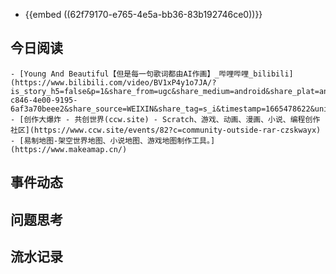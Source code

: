 - {{embed ((62f79170-e765-4e5a-bb36-83b192746ce0))}}
## 今日阅读
	- [Young And Beautiful【但是每一句歌词都由AI作画】_哔哩哔哩_bilibili](https://www.bilibili.com/video/BV1xP4y1o7JA/?is_story_h5=false&p=1&share_from=ugc&share_medium=android&share_plat=android&share_session_id=88d22b77-c846-4e00-9195-6af3a70beee2&share_source=WEIXIN&share_tag=s_i&timestamp=1665478622&unique_k=vmcK7ZC)
	- [创作大爆炸 - 共创世界(ccw.site) - Scratch、游戏、动画、漫画、小说、编程创作社区](https://www.ccw.site/events/82?c=community-outside-rar-czskwayx)
	- [易制地图-架空世界地图、小说地图、游戏地图制作工具。](https://www.makeamap.cn/)
## 事件动态
## 问题思考
## 流水记录